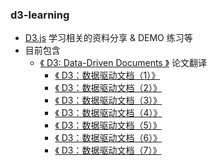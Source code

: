 ### d3-learning
* [D3.js](https://d3js.org/) 学习相关的资料分享 & DEMO 练习等
* 目前包含
    * [《 D3: Data-Driven Documents 》](http://vis.stanford.edu/files/2011-D3-InfoVis.pdf) 论文翻译
        * [《 D3：数据驱动文档（1）》](./translate/d3-part1.md)
        * [《 D3：数据驱动文档（2）》](./translate/d3-part2.md)
        * [《 D3：数据驱动文档（3）》](./translate/d3-part3.md)
        * [《 D3：数据驱动文档（4）》](./translate/d3-part4.md)
        * [《 D3：数据驱动文档（5）》](./translate/d3-part1.md)
        * [《 D3：数据驱动文档（6）》](./translate/d3-part1.md)
        * [《 D3：数据驱动文档（7）》](./translate/d3-part1.md)